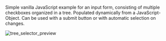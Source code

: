 Simple vanilla JavaScript example for an input form, consisting of multiple checkboxes organized in a tree. Populated dynamically from a JavaScript-Object.
Can be used with a submit button or with automatic selection on changes. 


![tree_selector_preview](https://user-images.githubusercontent.com/72083489/165262041-ebc05200-eb8e-4c4e-94b5-e214b7202169.gif)

